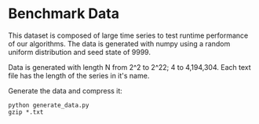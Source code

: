 Benchmark Data
==============

This dataset is composed of large time series to test runtime performance of our algorithms. The data is generated with numpy using a random uniform distribution and seed state of 9999.

Data is generated with length N from 2^2 to 2^22; 4 to 4,194,304. Each text file has the length of the series in it's name.

Generate the data and compress it:
```
python generate_data.py
gzip *.txt
```
